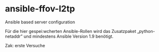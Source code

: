 # ansible-ffov-l2tp
Ansible based server configuration

Für die hier gespei:wcherten Ansible-Rollen wird das Zusatzpaket „python-netaddr”
und mindestens Ansible Version 1.9 benötigt.


Zak: erste Versuche
